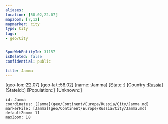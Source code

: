```yaml
---
aliases: 
location: [58.02,22.07]
mapzoom: [7,12] 
mapmarker: city 
type: City
tags:
- geo/City


SpocWebEntityId: 31157
isDeleted: false
confidential: public

title: Jamma
---
```

[geo-lon::22.07]
[geo-lat::58.02]
[name::Jamma]
[State::]
[Country::[Russia](geo/Continent/Europe/Russia.md)]
[StateId::]
[Population::]
[Unknown::]


```leaflet
id: Jamma
coordinates: [Jamma](geo/Continent/Europe/Russia/City/Jamma.md)
markerFile: [Jamma](geo/Continent/Europe/Russia/City/Jamma.md)
defaultZoom: 11 
maxZoom: 18
```



